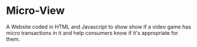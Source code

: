 # Micro-View
A Website coded in HTML and Javascript to show show if a video game has micro transactions in it and help consumers know if it's appropriate for them.
